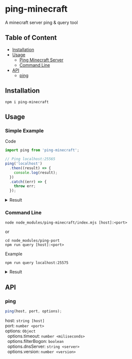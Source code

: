 # ping-minecraft

A minecraft server ping & query tool

## Table of Content

- [Installation](#installation)
- [Usage](#usage)
  - [Ping Minecraft Server](#ping-minecraft-server)
  - [Command Line](#command-line)
- [API](#api)
  - [ping](#ping)

## Installation

```
npm i ping-minecraft
```

## Usage

### Simple Example

Code

```js
import ping from 'ping-minecraft';

// Ping localhost:25565
ping('localhost')
  .then((result) => {
    console.log(result);
  })
  .catch((err) => {
    throw err;
  });
```

<details><summary>Result</summary>

```js
{
  error: undefined,
  type: 'ping/minecraft',
  host: 'localhost',
  ip: 127.0.0.1,
  port: 25565,
  version: { name: 'Paper-1.19.2', protocol: 760 },
  description: { text: 'A Minecraft Server' },
  players: {
    current: 4,
    max: 20,
    sample: [
      { name: "Example", id: "long-uuid-string..." },
      { name: "Sample", id: "long-uuid-string..." },
      { name: "Players", id: "long-uuid-string..." },
      { name: "List", id: "long-uuid-string..." }
    ]
  },
  favicon: /* strinf of data:image/png;base64,... */,
  time: 213
}
```

</details>

### Command Line

```
node node_modules/ping-minecraft/index.mjs [host]:<port>
```

or

```
cd node_modules/ping-port
npm run query [host]:<port>
```

Example

```
npm run query localhost:25575
```

<details><summary>Result</summary>

```
Running ping-minecraft at 2022-09-24T14:06:09.163Z

target  : localhost
ip      : 127.0.0.1
port    : 25575

version : Paper 1.19.2 (760)
players : 4/20
  sample  : 4 players
    Example (00000000-0000-0000-0000-000000000000)
    Sample (00000000-0000-0000-0000-000000000000)
    Players (00000000-0000-0000-0000-000000000000)
    List (00000000-0000-0000-0000-000000000000)
motd    : { text: 'A Minecraft Server' }
favicon : 512 chars
```

</details>

## API

### ping

```js
ping(host, port, options);
```

host: `string [host]`<br>
port: `number <port>`<br>
options: `Object`<br>
&nbsp;&nbsp;options.timeout: `number <miliseconds>`<br>
&nbsp;&nbsp;options.filterBogon: `boolean`<br>
&nbsp;&nbsp;options.dnsServer: `string <server>`<br>
&nbsp;&nbsp;options.version: `number <version>`<br>
